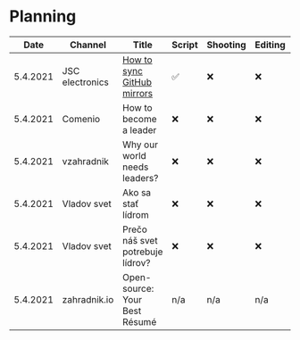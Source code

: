 # Planning

| Date | Channel | Title | Script | Shooting | Editing | Published | Link | Note |
|---|---|---|---|---|---|---|---|---|
| 5.4.2021 | JSC electronics | [How to sync GitHub mirrors][jsc_01] | ✅ | ❌ | ❌ | ❌ | n/a | |
| 5.4.2021 | Comenio | How to become a leader | ❌ | ❌ | ❌ | ❌ | n/a | |
| 5.4.2021 | vzahradnik | Why our world needs leaders? | ❌ | ❌ | ❌ | ❌ | n/a | |
| 5.4.2021 | Vladov svet | Ako sa stať lídrom | ❌ | ❌ | ❌ | ❌ | n/a | |
| 5.4.2021 | Vladov svet | Prečo náš svet potrebuje lídrov? | ❌ | ❌ | ❌ | ❌ | n/a | |
| 5.4.2021 | zahradnik.io | Open-source: Your Best Résumé | n/a | n/a | n/a | n/a | n/a | |

[//]: # (Scripts)
[jsc_01]: /Projects/JSC%20electronics/2021-03-39%20-%20How%20to%20sync%20GitHub%20mirrors.md
